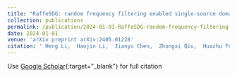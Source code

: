 ```yaml
---
title: "RaffeSDG: random frequency filtering enabled single-source domain generalization for medical image segmentation"
collection: publications
permalink: /publication/2024-01-01-RaffeSDG-random-frequency-filtering-enabled-single-source-domain-generalization-for-medical-image-segmentation
date: 2024-01-01
venue: 'arXiv preprint arXiv:2405.01228'
citation: ' Heng Li,  Haojin Li,  Jianyu Chen,  Zhongxi Qiu,  Huazhu Fu,  Lidai Wang,  Yan Hu,  Jiang Liu, &quot;RaffeSDG: random frequency filtering enabled single-source domain generalization for medical image segmentation.&quot; arXiv preprint arXiv:2405.01228, 2024.'
---
```

Use [Google Scholar](https://scholar.google.com/scholar?q=RaffeSDG:+random+frequency+filtering+enabled+single+source+domain+generalization+for+medical+image+segmentation){:target="_blank"} for full citation
